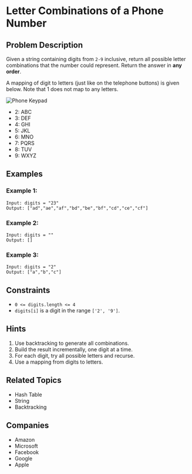 # Letter Combinations of a Phone Number

## Problem Description

Given a string containing digits from `2-9` inclusive, return all possible letter combinations that the number could represent. Return the answer in **any order**.

A mapping of digit to letters (just like on the telephone buttons) is given below. Note that 1 does not map to any letters.

![Phone Keypad](https://upload.wikimedia.org/wikipedia/commons/thumb/7/73/Telephone-keypad2.svg/200px-Telephone-keypad2.svg.png)

- 2: ABC
- 3: DEF
- 4: GHI
- 5: JKL
- 6: MNO
- 7: PQRS
- 8: TUV
- 9: WXYZ

## Examples

### Example 1:
```
Input: digits = "23"
Output: ["ad","ae","af","bd","be","bf","cd","ce","cf"]
```

### Example 2:
```
Input: digits = ""
Output: []
```

### Example 3:
```
Input: digits = "2"
Output: ["a","b","c"]
```

## Constraints

- `0 <= digits.length <= 4`
- `digits[i]` is a digit in the range `['2', '9']`.

## Hints

1. Use backtracking to generate all combinations.
2. Build the result incrementally, one digit at a time.
3. For each digit, try all possible letters and recurse.
4. Use a mapping from digits to letters.

## Related Topics

- Hash Table
- String
- Backtracking

## Companies

- Amazon
- Microsoft
- Facebook
- Google
- Apple

